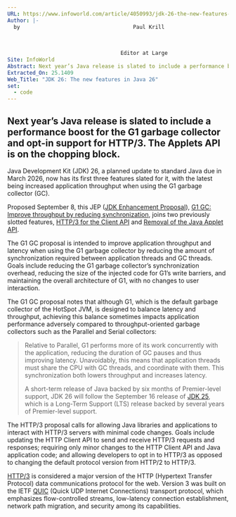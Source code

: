 ```yaml
---
URL: https://www.infoworld.com/article/4050993/jdk-26-the-new-features-in-java-26.html
Author: |-
  by									Paul Krill
  							
  		
  					
  									Editor at Large
Site: InfoWorld
Abstract: Next year’s Java release is slated to include a performance boost for the G1 garbage collector and opt-in support for HTTP/3. The Applets API is on the chopping block.
Extracted_On: 25.1409
Web_Title: "JDK 26: The new features in Java 26"
set:
  - code
---
```


## Next year’s Java release is slated to include a performance boost for the G1 garbage collector and opt-in support for HTTP/3. The Applets API is on the chopping block.

Java Development Kit (JDK) 26, a planned update to standard Java due in March 2026, now has its first three features slated for it, with the latest being increased application throughput when using the G1 garbage collector (GC).

Proposed September 8, this JEP ([JDK Enhancement Proposal](https://www.infoworld.com/article/2335544/better-java-jdk-enhancement-proposals-jep-explained.html)), [G1 GC: Improve throughput by reducing synchronization](https://openjdk.org/jeps/522), joins two previously slotted features, [HTTP/3 for the Client API](https://openjdk.org/jeps/517) and [Removal of the Java Applet API](https://openjdk.org/jeps/504).

The G1 GC proposal is intended to improve application throughput and latency when using the G1 garbage collector by reducing the amount of synchronization required between application threads and GC threads. Goals include reducing the G1 garbage collector’s synchronization overhead, reducing the size of the injected code for G1’s write barriers, and maintaining the overall architecture of G1, with no changes to user interaction.

The G1 GC proposal notes that although G1, which is the default garbage collector of the HotSpot JVM, is designed to balance latency and throughput, achieving this balance sometimes impacts application performance adversely compared to throughput-oriented garbage collectors such as the Parallel and Serial collectors:

> Relative to Parallel, G1 performs more of its work concurrently with the application, reducing the duration of GC pauses and thus improving latency. Unavoidably, this means that application threads must share the CPU with GC threads, and coordinate with them. This synchronization both lowers throughput and increases latency.
> 
> A short-term release of Java backed by six months of Premier-level support, JDK 26 will follow the September 16 release of [JDK 25](https://www.infoworld.com/article/3846172/jdk-25-the-new-features-in-java-25.html), which is a Long-Term Support (LTS) release backed by several years of Premier-level support.

The HTTP/3 proposal calls for allowing Java libraries and applications to interact with HTTP/3 servers with minimal code changes. Goals include updating the HTTP Client API to send and receive HTTP/3 requests and responses; requiring only minor changes to the HTTP Client API and Java application code; and allowing developers to opt in to HTTP/3 as opposed to changing the default protocol version from HTTP/2 to HTTP/3.

[HTTP/3](https://www.infoworld.com/article/3497016/what-is-http-3-the-next-generation-web-protocol.html) is considered a major version of the HTTP (Hypertext Transfer Protocol) data communications protocol for the web. Version 3 was built on the IETF [QUIC](https://datatracker.ietf.org/doc/rfc9000/) (Quick UDP Internet Connections) transport protocol, which emphasizes flow-controlled streams, low-latency connection establishment, network path migration, and security among its capabilities.